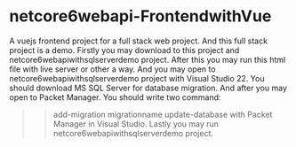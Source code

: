 # netcore6webapi-FrontendwithVue
A vuejs frontend project for a full stack web project. And this full stack project is a demo.
Firstly you may download to this project and netcore6webapiwithsqlserverdemo project.
After this you may run this html file with live server or other a way.
And you may open to netcore6webapiwithsqlserverdemo project with Visual Studio 22.
You should download MS SQL Server for database migration.
And after you may open to Packet Manager.
You should write two command:
>>add-migration migrationname
>>update-database
with Packet Manager in Visual Studio.
Lastly you may run netcore6webapiwithsqlserverdemo project.
